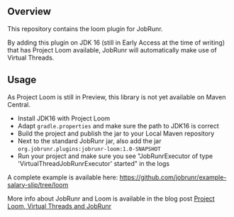 ## Overview
This repository contains the loom plugin for JobRunr.

By adding this plugin on JDK 16 (still in Early Access at the time of writing) that has Project Loom available, JobRunr will automatically make use of Virtual Threads.  


## Usage
As Project Loom is still in Preview, this library is not yet available on Maven Central.

- Install JDK16 with Project Loom
- Adapt `gradle.properties` and make sure the path to JDK16 is correct
- Build the project and publish the jar to your Local Maven repository
- Next to the standard JobRunr jar, also add the jar `org.jobrunr.plugins:jobrunr-loom:1.0-SNAPSHOT`
- Run your project and make sure you see "JobRunrExecutor of type 'VirtualThreadJobRunrExecutor' started" in the logs

A complete example is available here: https://github.com/jobrunr/example-salary-slip/tree/loom

More info about JobRunr and Loom is available in the blog post [Project Loom, Virtual Threads and JobRunr](https://www.jobrunr.io/blog/project-loom-virtual-threads-and-jobrunr/)
  